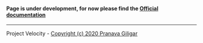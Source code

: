#### Page is under development, for now please find the [Official documentation](https://docs.atlas.mongodb.com/getting-started/)


---

Project Velocity -
[Copyright (c) 2020 Pranava Giligar](https://github.com/pranavagiligar/velocity/blob/master/LICENSE) 